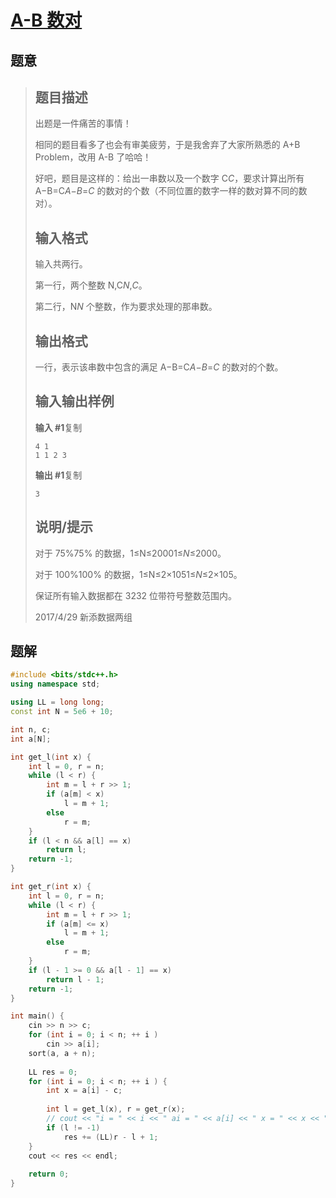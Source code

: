 #  [A-B 数对](https://www.luogu.com.cn/problem/P1102)

## 题意

>   ## 题目描述
>
>   出题是一件痛苦的事情！
>
>   相同的题目看多了也会有审美疲劳，于是我舍弃了大家所熟悉的 A+B Problem，改用 A-B 了哈哈！
>
>   好吧，题目是这样的：给出一串数以及一个数字 C*C*，要求计算出所有 A−B=C*A*−*B*=*C* 的数对的个数（不同位置的数字一样的数对算不同的数对）。
>
>   ## 输入格式
>
>   输入共两行。
>
>   第一行，两个整数 N,C*N*,*C*。
>
>   第二行，N*N* 个整数，作为要求处理的那串数。
>
>   ## 输出格式
>
>   一行，表示该串数中包含的满足 A−B=C*A*−*B*=*C* 的数对的个数。
>
>   ## 输入输出样例
>
>   **输入 #1**复制
>
>   ```
>   4 1
>   1 1 2 3
>   ```
>
>   **输出 #1**复制
>
>   ```
>   3
>   ```
>
>   ## 说明/提示
>
>   对于 75%75% 的数据，1≤N≤20001≤*N*≤2000。
>
>   对于 100%100% 的数据，1≤N≤2×1051≤*N*≤2×105。
>
>   保证所有输入数据都在 3232 位带符号整数范围内。
>
>   2017/4/29 新添数据两组

## 题解



```c++
#include <bits/stdc++.h>
using namespace std;

using LL = long long;
const int N = 5e6 + 10;

int n, c;
int a[N];

int get_l(int x) {
    int l = 0, r = n;
    while (l < r) {
        int m = l + r >> 1;
        if (a[m] < x)
            l = m + 1;
        else
            r = m;
    }
    if (l < n && a[l] == x)
        return l;
    return -1;
}

int get_r(int x) {
    int l = 0, r = n;
    while (l < r) {
        int m = l + r >> 1;
        if (a[m] <= x)
            l = m + 1;
        else
            r = m;
    }
    if (l - 1 >= 0 && a[l - 1] == x)
        return l - 1;
    return -1;
}

int main() {
    cin >> n >> c;
    for (int i = 0; i < n; ++ i )
        cin >> a[i];
    sort(a, a + n);
    
    LL res = 0;
    for (int i = 0; i < n; ++ i ) {
        int x = a[i] - c;
        
        int l = get_l(x), r = get_r(x);
        // cout << "i = " << i << " ai = " << a[i] << " x = " << x << " l = " << l << " r = " << r << endl;
        if (l != -1)
            res += (LL)r - l + 1;
    }
    cout << res << endl;
    
    return 0;
}
```



```python3

```

